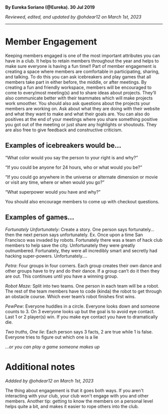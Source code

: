__By Eureka Soriano (@Eureka). 30 Jul 2019__

_Reviewed, edited, and updated by @ohdear12 on March 1st, 2023_

---
# Member Engagement

Keeping members engaged is one of the most important attributes you can have in a club. It helps to retain members throughout the year and helps to make sure everyone is having a fun time!! Part of member engagement is creating a space where members are comfortable in participating, sharing, and talking. To do this you can ask icebreakers and play games that all members take part in either before, the middle, or after meetings. By creating a fun and friendly workspace, members will be encouraged to come to every/most meeting(s) and to share ideas about projects. They’ll also communicate better with their teammates which will make projects work smoother. You should also ask questions about the projects your members are working on. Ask about what they are doing with their website and what they want to make and what their goals are. You can also do positives at the end of your meetings where you share something positive you got out of the meeting or just share any highlights or shoutouts. They are also free to give feedback and constructive criticism.

## Examples of icebreakers would be…

“What color would you say the person to your right is and why?”

“If you could be anyone for 24 hours, who or what would you be?”

“If you could go anywhere in the universe or alternate dimension or movie or visit any time, where or when would you go?”

“What superpower would you have and why?”

You should also encourage members to come up with checkout questions.

## Examples of games…

_Fortunately Unfortunately:_ Create a story. One person says fortunately… then the next person says unfortunately. Ex. Once upon a time San Francisco was invaded by robots. Fortunately there was a team of hack club members to help save the city. Unfortunately they were greatly outnumbered. Fortunately, they were all incredibly smart and secretly had hacking super-powers. Unfortunately....

_Petra_: Four groups in four corners. Each group creates their own dance and other groups have to try and do their dance. If a group can’t do it then they are out. This continues until you have a winning group.

_Robot Maze:_ Split into two teams. One person in each team will be a robot. The rest of the team members have to code (kinda) the robot to get through an obstacle course. Which ever team’s robot finishes first wins.

_PewPew:_ Everyone huddles in a circle. Everyone looks down and someone counts to 3. On 3 everyone looks up but the goal is to avoid eye contact. Last 1 or 2 player(s) win. If you make eye contact you have to dramatically die.

_Two truths, One lie:_ Each person says 3 facts, 2 are true while 1 is false. Everyone tries to figure out which one is a lie

_...or you can play a game someone makes up_

# Additional notes
_Addded by @ohdear12 on March 1st, 2023_

The thing about engagement is that it goes both ways. If you aren't interacting with your club, your club won't engage with you and other members. Another tip: getting to know the members on a personal level helps quite a bit, and makes it easier to rope others into the club.
